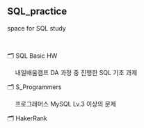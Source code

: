 ## SQL_practice
space for SQL study

</br>

🗂️ SQL Basic HW

　 내일배움캠프 DA 과정 중 진행한 SQL 기초 과제

🗂️ S_Programmers

　 프로그래머스 MySQL Lv.3 이상의 문제

🗂️ HakerRank

